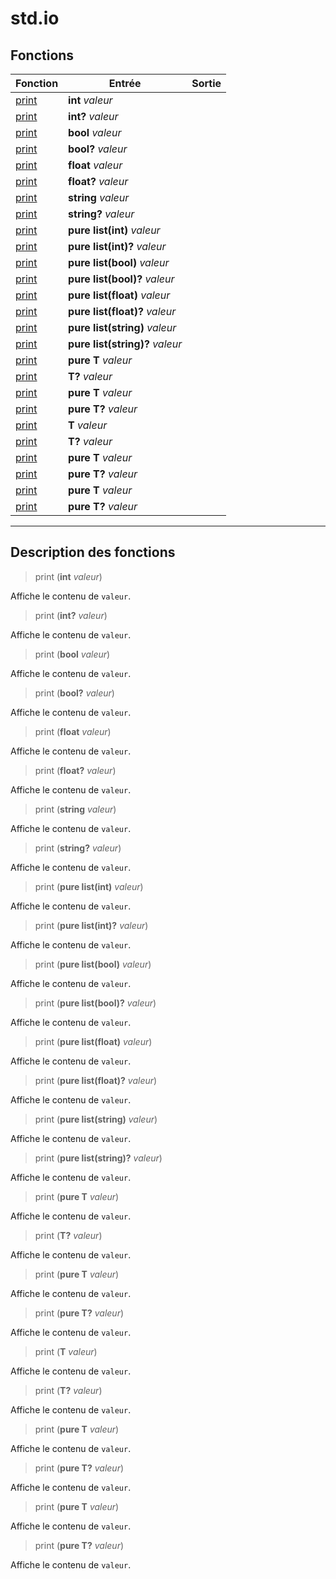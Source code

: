 # std.io

## Fonctions
|Fonction|Entrée|Sortie|
|-|-|-|
|[print](#func_0)|**int** *valeur*||
|[print](#func_1)|**int?** *valeur*||
|[print](#func_2)|**bool** *valeur*||
|[print](#func_3)|**bool?** *valeur*||
|[print](#func_4)|**float** *valeur*||
|[print](#func_5)|**float?** *valeur*||
|[print](#func_6)|**string** *valeur*||
|[print](#func_7)|**string?** *valeur*||
|[print](#func_8)|**pure list(int)** *valeur*||
|[print](#func_9)|**pure list(int)?** *valeur*||
|[print](#func_10)|**pure list(bool)** *valeur*||
|[print](#func_11)|**pure list(bool)?** *valeur*||
|[print](#func_12)|**pure list(float)** *valeur*||
|[print](#func_13)|**pure list(float)?** *valeur*||
|[print](#func_14)|**pure list(string)** *valeur*||
|[print](#func_15)|**pure list(string)?** *valeur*||
|[print](#func_16)|**pure T** *valeur*||
|[print](#func_17)|**T?** *valeur*||
|[print](#func_18)|**pure T** *valeur*||
|[print](#func_19)|**pure T?** *valeur*||
|[print](#func_20)|**T** *valeur*||
|[print](#func_21)|**T?** *valeur*||
|[print](#func_22)|**pure T** *valeur*||
|[print](#func_23)|**pure T?** *valeur*||
|[print](#func_24)|**pure T** *valeur*||
|[print](#func_25)|**pure T?** *valeur*||


***
## Description des fonctions

<a id="func_0"></a>
> print (**int** *valeur*)

Affiche le contenu de `valeur`.

<a id="func_1"></a>
> print (**int?** *valeur*)

Affiche le contenu de `valeur`.

<a id="func_2"></a>
> print (**bool** *valeur*)

Affiche le contenu de `valeur`.

<a id="func_3"></a>
> print (**bool?** *valeur*)

Affiche le contenu de `valeur`.

<a id="func_4"></a>
> print (**float** *valeur*)

Affiche le contenu de `valeur`.

<a id="func_5"></a>
> print (**float?** *valeur*)

Affiche le contenu de `valeur`.

<a id="func_6"></a>
> print (**string** *valeur*)

Affiche le contenu de `valeur`.

<a id="func_7"></a>
> print (**string?** *valeur*)

Affiche le contenu de `valeur`.

<a id="func_8"></a>
> print (**pure list(int)** *valeur*)

Affiche le contenu de `valeur`.

<a id="func_9"></a>
> print (**pure list(int)?** *valeur*)

Affiche le contenu de `valeur`.

<a id="func_10"></a>
> print (**pure list(bool)** *valeur*)

Affiche le contenu de `valeur`.

<a id="func_11"></a>
> print (**pure list(bool)?** *valeur*)

Affiche le contenu de `valeur`.

<a id="func_12"></a>
> print (**pure list(float)** *valeur*)

Affiche le contenu de `valeur`.

<a id="func_13"></a>
> print (**pure list(float)?** *valeur*)

Affiche le contenu de `valeur`.

<a id="func_14"></a>
> print (**pure list(string)** *valeur*)

Affiche le contenu de `valeur`.

<a id="func_15"></a>
> print (**pure list(string)?** *valeur*)

Affiche le contenu de `valeur`.

<a id="func_16"></a>
> print (**pure T** *valeur*)

Affiche le contenu de `valeur`.

<a id="func_17"></a>
> print (**T?** *valeur*)

Affiche le contenu de `valeur`.

<a id="func_18"></a>
> print (**pure T** *valeur*)

Affiche le contenu de `valeur`.

<a id="func_19"></a>
> print (**pure T?** *valeur*)

Affiche le contenu de `valeur`.

<a id="func_20"></a>
> print (**T** *valeur*)

Affiche le contenu de `valeur`.

<a id="func_21"></a>
> print (**T?** *valeur*)

Affiche le contenu de `valeur`.

<a id="func_22"></a>
> print (**pure T** *valeur*)

Affiche le contenu de `valeur`.

<a id="func_23"></a>
> print (**pure T?** *valeur*)

Affiche le contenu de `valeur`.

<a id="func_24"></a>
> print (**pure T** *valeur*)

Affiche le contenu de `valeur`.

<a id="func_25"></a>
> print (**pure T?** *valeur*)

Affiche le contenu de `valeur`.

